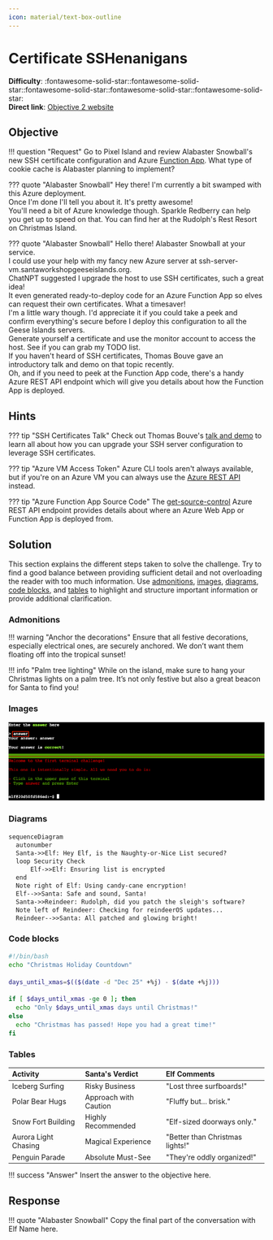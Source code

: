 ```yaml
---
icon: material/text-box-outline
---
```


# Certificate SSHenanigans

**Difficulty**: :fontawesome-solid-star::fontawesome-solid-star::fontawesome-solid-star::fontawesome-solid-star::fontawesome-solid-star:<br/>
**Direct link**: [Objective 2 website](https://.../)

## Objective

!!! question "Request"
    Go to Pixel Island and review Alabaster Snowball's new SSH certificate configuration and Azure [Function App](https://northpole-ssh-certs-fa.azurewebsites.net/api/create-cert?code=candy-cane-twirl). What type of cookie cache is Alabaster planning to implement?

??? quote "Alabaster Snowball"
    Hey there! I'm currently a bit swamped with this Azure deployment.<br>
    Once I'm done I'll tell you about it. It's pretty awesome!<br>
    You'll need a bit of Azure knowledge though. Sparkle Redberry can help you get up to speed on that. You can find her at the Rudolph's Rest Resort on Christmas Island.

??? quote "Alabaster Snowball"
    Hello there! Alabaster Snowball at your service.<br>
    I could use your help with my fancy new Azure server at ssh-server-vm.santaworkshopgeeseislands.org.<br>
    ChatNPT suggested I upgrade the host to use SSH certificates, such a great idea!<br>
    It even generated ready-to-deploy code for an Azure Function App so elves can request their own certificates. What a timesaver!<br>
    I'm a little wary though. I'd appreciate it if you could take a peek and confirm everything's secure before I deploy this configuration to all the Geese Islands servers.<br>
    Generate yourself a certificate and use the monitor account to access the host. See if you can grab my TODO list.<br>
    If you haven't heard of SSH certificates, Thomas Bouve gave an introductory talk and demo on that topic recently.<br>
    Oh, and if you need to peek at the Function App code, there's a handy Azure REST API endpoint which will give you details about how the Function App is deployed.

## Hints

??? tip "SSH Certificates Talk"
    Check out Thomas Bouve's [talk and demo](https://youtu.be/4S0Rniyidt4) to learn all about how you can upgrade your SSH server configuration to leverage SSH certificates.

??? tip "Azure VM Access Token"
    Azure CLI tools aren't always available, but if you're on an Azure VM you can always use the [Azure REST API](https://learn.microsoft.com/en-us/entra/identity/managed-identities-azure-resources/how-to-use-vm-token) instead.

??? tip "Azure Function App Source Code"
    The [get-source-control](https://learn.microsoft.com/en-us/rest/api/appservice/web-apps/get-source-control) Azure REST API endpoint provides details about where an Azure Web App or Function App is deployed from.

## Solution

This section explains the different steps taken to solve the challenge. Try to find a good balance between providing sufficient detail and not overloading the reader with too much information. Use [admonitions](https://squidfunk.github.io/mkdocs-material/reference/admonitions/), [images](https://squidfunk.github.io/mkdocs-material/reference/images/), [diagrams](https://squidfunk.github.io/mkdocs-material/reference/diagrams/), [code blocks](https://squidfunk.github.io/mkdocs-material/reference/code-blocks/), and [tables](https://squidfunk.github.io/mkdocs-material/reference/data-tables/) to highlight and structure important information or provide additional clarification.

### Admonitions

!!! warning "Anchor the decorations"
    Ensure that all festive decorations, especially electrical ones, are securely anchored. We don’t want them floating off into the tropical sunset!

!!! info "Palm tree lighting"
    While on the island, make sure to hang your Christmas lights on a palm tree. It’s not only festive but also a great beacon for Santa to find you!

### Images

![Terminal output](../img/objectives/o2/terminal_output_o2.png)

### Diagrams

```mermaid
sequenceDiagram
  autonumber
  Santa->>Elf: Hey Elf, is the Naughty-or-Nice List secured?
  loop Security Check
      Elf->>Elf: Ensuring list is encrypted
  end
  Note right of Elf: Using candy-cane encryption!
  Elf-->>Santa: Safe and sound, Santa!
  Santa->>Reindeer: Rudolph, did you patch the sleigh's software?
  Note left of Reindeer: Checking for reindeerOS updates...
  Reindeer-->>Santa: All patched and glowing bright!
```

### Code blocks

```bash linenums="1" hl_lines="7" title="Countdown script (with line 7 highlighted)"
#!/bin/bash
echo "Christmas Holiday Countdown"

days_until_xmas=$(($(date -d "Dec 25" +%j) - $(date +%j)))

if [ $days_until_xmas -ge 0 ]; then
  echo "Only $days_until_xmas days until Christmas!"
else
  echo "Christmas has passed! Hope you had a great time!"
fi
```

### Tables

| Activity             | Santa's Verdict       | Elf Comments                    |
| :------------------- | :-------------------- | :------------------------------ |
| Iceberg Surfing      | Risky Business        | "Lost three surfboards!"        |
| Polar Bear Hugs      | Approach with Caution | "Fluffy but... brisk."          |
| Snow Fort Building   | Highly Recommended    | "Elf-sized doorways only."      |
| Aurora Light Chasing | Magical Experience    | "Better than Christmas lights!" |
| Penguin Parade       | Absolute Must-See     | "They're oddly organized!"      |

!!! success "Answer"
    Insert the answer to the objective here.

## Response

!!! quote "Alabaster Snowball"
    Copy the final part of the conversation with Elf Name here.
